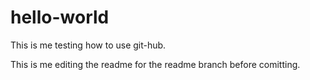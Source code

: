 # hello-world
This is me testing how to use git-hub.

This is me editing the readme for the readme branch before comitting.
